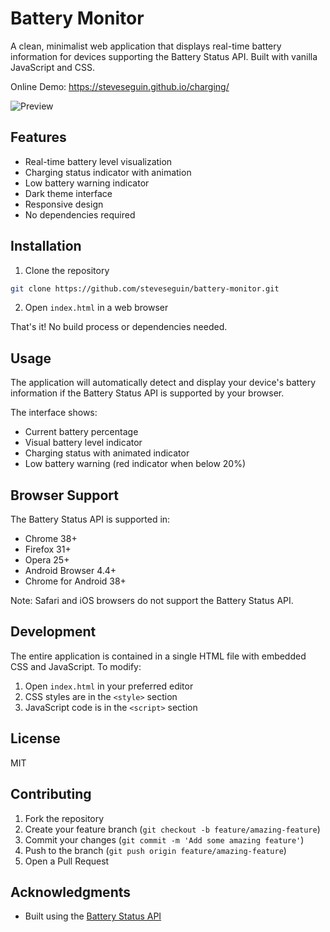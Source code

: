 # Battery Monitor

A clean, minimalist web application that displays real-time battery information for devices supporting the Battery Status API. Built with vanilla JavaScript and CSS.

Online Demo: https://steveseguin.github.io/charging/

![Preview](https://github.com/user-attachments/assets/95642ac9-05b2-43e2-8c1e-c2c132b1150a)

## Features

- Real-time battery level visualization
- Charging status indicator with animation
- Low battery warning indicator
- Dark theme interface
- Responsive design
- No dependencies required

## Installation

1. Clone the repository
```bash
git clone https://github.com/steveseguin/battery-monitor.git
```

2. Open `index.html` in a web browser

That's it! No build process or dependencies needed.

## Usage

The application will automatically detect and display your device's battery information if the Battery Status API is supported by your browser.

The interface shows:
- Current battery percentage
- Visual battery level indicator
- Charging status with animated indicator
- Low battery warning (red indicator when below 20%)

## Browser Support

The Battery Status API is supported in:
- Chrome 38+
- Firefox 31+
- Opera 25+
- Android Browser 4.4+
- Chrome for Android 38+

Note: Safari and iOS browsers do not support the Battery Status API.

## Development

The entire application is contained in a single HTML file with embedded CSS and JavaScript. To modify:

1. Open `index.html` in your preferred editor
2. CSS styles are in the `<style>` section
3. JavaScript code is in the `<script>` section

## License

MIT

## Contributing

1. Fork the repository
2. Create your feature branch (`git checkout -b feature/amazing-feature`)
3. Commit your changes (`git commit -m 'Add some amazing feature'`)
4. Push to the branch (`git push origin feature/amazing-feature`)
5. Open a Pull Request

## Acknowledgments

- Built using the [Battery Status API](https://developer.mozilla.org/en-US/docs/Web/API/Battery_Status_API)
